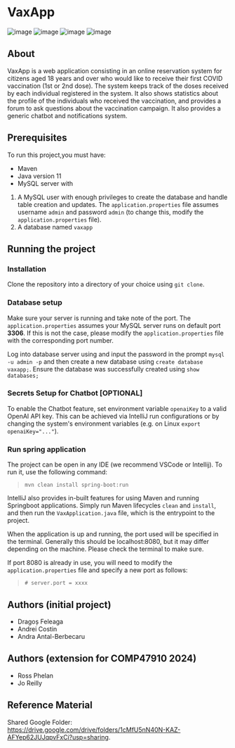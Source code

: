 # VaxApp
![image](https://github.com/Ross97/COMP47910-1/assets/32261592/06168423-8a2a-43ea-b431-50dd173c5c20)
![image](https://github.com/Ross97/COMP47910-1/assets/32261592/b69a9281-2dda-4d82-9a55-b2e025b41948)
![image](https://github.com/Ross97/COMP47910-1/assets/32261592/32bd8aed-8430-4aee-8998-c3ea37448806)
![image](https://github.com/Ross97/COMP47910-1/assets/32261592/71fe8779-ed50-4486-8be2-f50bd9b6b97c)



## About

VaxApp is a web application consisting in an online reservation system for citizens aged 18 years and over who would like to receive their first COVID vaccination (1st or 2nd dose). The system keeps track of the doses received by each individual registered in the system. It also shows statistics about the profile of the individuals who received the vaccination, and provides a forum to ask questions about the vaccination campaign. It also provides a generic chatbot and notifications system.

## Prerequisites

To run this project,you must have:

- Maven
- Java version 11
- MySQL server with

1.  A MySQL user with enough privileges to create the database and handle table creation and updates. The `application.properties` file assumes username `admin` and password `admin` (to change this, modify the `application.properties` file).
2.  A database named `vaxapp`

## Running the project

### Installation

Clone the repository into a directory of your choice using `git clone`.

### Database setup

Make sure your server is running and take note of the port. The `application.properties` assumes your MySQL server runs on default port **3306**. If this is not the case, please modify the `application.properties` file with the corresponding port number.

Log into database server using and input the password in the prompt `mysql -u admin -p` and then create a new database using `create database vaxapp;`. Ensure the database was successfully created using `show databases;`


### Secrets Setup for Chatbot [OPTIONAL]
To enable the Chatbot feature, set environment variable `openaiKey` to a valid OpenAI API key. This can be achieved via IntelliJ run configurations or by changing the system's environment variables (e.g. on Linux `export openaiKey="..."`).

### Run spring application


The project can be open in any IDE (we recommend VSCode or Intellij). To run it, use the following command:

> `mvn clean install spring-boot:run`

IntelliJ also provides in-built features for using Maven and running Springboot applications. Simply run Maven lifecycles `clean` and `install`, and then run the `VaxApplication.java` file, which is the entrypoint to the project.

When the application is up and running, the port used will be specified in the terminal. Generally this should be localhost:8080, but it may differ depending on the machine. Please check the terminal to make sure.

If port 8080 is already in use, you will need to modify the `application.properties` file and specify a new port as follows:

> `# server.port = xxxx`

## Authors (initial project)

- Dragoș Feleaga
- Andrei Costin
- Andra Antal-Berbecaru

## Authors (extension for COMP47910 2024) 
- Ross Phelan
- Jo Reilly

## Reference Material
Shared Google Folder: https://drive.google.com/drive/folders/1cMfU5nN40N-KAZ-AFYep62JUJqpvFxCi?usp=sharing.
